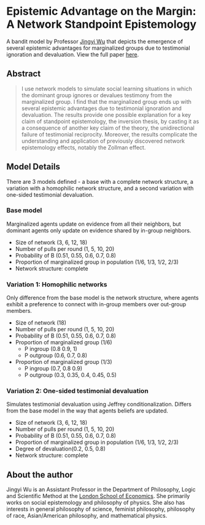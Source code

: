 # Epistemic Advantage on the Margin: A Network Standpoint Epistemology
A bandit model by Professor [Jingyi Wu](https://www.jingyiwu.org/) that depicts the emergence of several epistemic advantages for marginalized groups due to testimonial ignoration and devaluation. View the full paper [here](http://doi.org/10.1111/phpr.12895).

## Abstract
> I use network models to simulate social learning situations in which the dominant group ignores or devalues testimony from the marginalized group. I find that the marginalized group ends up with several epistemic advantages due to testimonial ignoration and devaluation. The results provide one possible explanation for a key claim of standpoint epistemology, the inversion thesis, by casting it as a consequence of another key claim of the theory, the unidirectional failure of testimonial reciprocity. Moreover, the results complicate the understanding and application of previously discovered network epistemology effects, notably the Zollman effect.

## Model Details
There are 3 models defined - a base with a complete network structure, a variation with a homophilic network structure, and a second variation with one-sided testimonial devaluation.

### Base model
Marginalized agents update on evidence from all their neighbors, but dominant agents only update on evidence shared by in-group neighbors.
* Size of network (3, 6, 12, 18)
* Number of pulls per round (1, 5, 10, 20)
* Probability of B (0.51, 0.55, 0.6, 0.7, 0.8)
* Proportion of marginalized group in population (1/6, 1/3, 1/2, 2/3)
* Network structure: complete

### Variation 1: Homophilic networks
Only difference from the base model is the network structure, where agents exhibit a preference to connect with in-group members over out-group members.
* Size of network (18)
* Number of pulls per round (1, 5, 10, 20)
* Probability of B (0.51, 0.55, 0.6, 0.7, 0.8)
* Proportion of marginalized group (1/6)
    * P ingroup (0.8 0.9, 1)
    * P outgroup (0.6, 0.7, 0.8)
* Proportion of marginalized group (1/3)
    * P ingroup (0.7, 0.8 0.9)
    * P outgroup (0.3, 0.35, 0.4, 0.45, 0.5)

### Variation 2: One-sided testimonial devaluation
Simulates testimonial devaluation using Jeffrey conditionalization. Differs from the base model in the way that agents beliefs are updated.
* Size of network (3, 6, 12, 18)
* Number of pulls per round (1, 5, 10, 20)
* Probability of B (0.51, 0.55, 0.6, 0.7, 0.8)
* Proportion of marginalized group in population (1/6, 1/3, 1/2, 2/3)
* Degree of devaluation(0.2, 0.5, 0.8)
* Network structure: complete

## About the author
Jingyi Wu is an Assistant Professor in the Department of Philosophy, Logic and Scientific Method at the [London School of Economics](https://www.lse.ac.uk/). She primarily works on social epistemology and philosophy of physics. She also has interests in general philosophy of science, feminist philosophy, philosophy of race, Asian/American philosophy, and mathematical physics.
